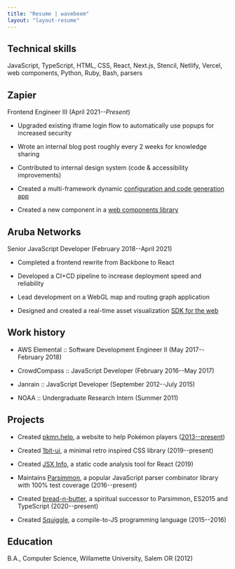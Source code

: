 ```yaml
---
title: "Resume | wavebeem"
layout: "layout-resume"
---
```


## Technical skills

JavaScript, TypeScript, HTML, CSS, React, Next.js, Stencil, Netlify, Vercel, web components, Python, Ruby, Bash, parsers

## Zapier

Frontend Engineer III (April 2021--_Present_)

- Upgraded existing iframe login flow to automatically use popups for increased security

- Wrote an internal blog post roughly every 2 weeks for knowledge sharing

- Contributed to internal design system (code & accessibility improvements)

- Created a multi-framework dynamic [configuration and code generation app](https://zapier.com/partner/embed/app-directory/create)

- Created a new component in a [web components library](https://zapier.com/partner/embed/zap-manager/create)

## Aruba Networks

Senior JavaScript Developer (February 2018--April 2021)

- Completed a frontend rewrite from Backbone to React

- Developed a CI+CD pipeline to increase deployment speed and reliability

- Lead development on a WebGL map and routing graph application

- Designed and created a real-time asset visualization [SDK for the web](https://github.com/arubanetworks/meridian-web-sdk/)

## Work history

- AWS Elemental :: Software Development Engineer II (May 2017--February 2018)

<!-- - Led a wayward team to best practices on their first TypeScript project -->

- CrowdCompass :: JavaScript Developer (February 2016--May 2017)

<!-- - Maintained multiple web apps using Ember and Ruby on Rails + jQuery -->

- Janrain :: JavaScript Developer (September 2012--July 2015)

<!-- - Maintained a barely documented JS framework in production on thousands of sites, with IE 8 support -->

<!-- - Documented hundreds of features through extensive code research -->

- NOAA :: Undergraduate Research Intern (Summer 2011)

<!-- - Created a JavaScript weather simulation data visualizer using Google Maps -->

## Projects

- Created [pkmn.help](https://www.pkmn.help), a website to help Pokémon players ([2013--present](https://github.com/wavebeem/pkmn/help))

- Created [1bit-ui](https://1bit-ui.wavebeem.com/), a minimal retro inspired CSS library (2019--present)

- Created [JSX Info](https://marketplace.visualstudio.com/items?itemName=wavebeem.vscode-jsx-info), a static code analysis tool for React (2019)

- Maintains [Parsimmon](https://github.com/jneen/parsimmon/), a popular JavaScript parser combinator library with 100% test coverage (2016--present)

- Created [bread-n-butter](https://bread-n-butter.wavebeem.com/), a spiritual successor to Parsimmon, ES2015 and TypeScript (2020--present)

- Created [Squiggle](https://www.squiggle-lang.org/), a compile-to-JS programming language (2015--2016)

<!-- - Created [Screenhive](https://github.com/wavebeem/screenhive), an Electron app for organizing Steam screenshots (2016) -->

<!-- - Co-developed [Algebra Card Clutter](https://www.usatoday.com/story/tech/2013/01/21/algebra-apps-help-kids/1852187/), an educational iPad math game ([2012](https://ipadapptivities.blogspot.com/2012/08/algebra-card-clutter.html)) -->

<!-- - Created [LatteScript](https://lattescript.wavebeem.com), an educational programming language (2011--2012) -->

<!-- - Created a new tab bar style for [iTerm](https://iterm2.com/) ([2014](https://github.com/gnachman/iTerm2/pull/185)) -->

<!-- https://apps.apple.com/us/app/algebra-card-clutter/id549330499 -->

## Education

B.A., Computer Science, Willamette University, Salem OR (2012)
